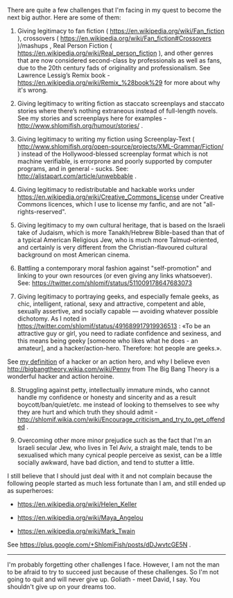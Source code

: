 There are quite a few challenges that I'm facing in my quest to become the next big author.
Here are some of them:

1) Giving legitimacy to fan fiction ( https://en.wikipedia.org/wiki/Fan_fiction ),
crossovers ( https://en.wikipedia.org/wiki/Fan_fiction#Crossovers )/mashups , Real
Person Fiction ( https://en.wikipedia.org/wiki/Real_person_fiction ), and other genres that
are now considered second-class by professionals as well as fans, due to the 20th
century fads of originality and professionalism. See Lawrence Lessig’s Remix book -
https://en.wikipedia.org/wiki/Remix_%28book%29 for more about why it's wrong.

2) Giving legitimacy to writing fiction as staccato screenplays and staccato
stories where there’s nothing extraneous instead of full-length novels. See
my stories and screenplays here for examples -
http://www.shlomifish.org/humour/stories/ .

3) Giving legitimacy to writing my fiction using Screenplay-Text (
http://www.shlomifish.org/open-source/projects/XML-Grammar/Fiction/ ) instead of
the Hollywood-blessed screenplay format which is not machine verifiable,
is errorprone and poorly supported by computer programs, and in general - sucks.
See: http://alistapart.com/article/unwebbable .

4) Giving legitimacy to redistributable and hackable works under
https://en.wikipedia.org/wiki/Creative_Commons_license 
under Creative Commons licences, which I use to license my fanfic, and are not
"all-rights-reserved".

5) Giving legitimacy to my own cultural heritage, that is based on the Israeli
take of Judaism, which is more Tanakh/Hebrew Bible-based than that of a typical
American Religious Jew, who is much more Talmud-oriented, and certainly is
very different from the Christian-flavoured cultural background on most
American cinema.

6) Battling a contemporary moral fashion against "self-promotion" and linking
to your own resources (or even giving any links whatsoever). See:
https://twitter.com/shlomif/status/511009178647683073

7) Giving legitimacy to portraying geeks, and especially female geeks, as
chic, intelligent, rational, sexy and attractive, competent and able, sexually
assertive, and socially capable — avoiding whatever possible dichotomy. As I
noted in https://twitter.com/shlomif/status/491689917919936513 : «To be an
attractive guy or girl, you need to radiate confidence and sexiness, and
this means being geeky [someone who likes what he does - an amateur], and
a hacker/action-hero. Therefore: hot people are geeks.».

See 
[my definition](http://www.shlomifish.org/philosophy/philosophy/putting-all-cards-on-the-table-2013/#david_and_goliath)
of a hacker or an action hero, and why I believe even
http://bigbangtheory.wikia.com/wiki/Penny from The Big Bang Theory is a
wonderful hacker and action heroine.

8) Struggling against petty, intellectually immature minds, who cannot handle
my confidence or honesty and sincerity and as a result boycott/ban/quiet/etc.
me instead of looking to themselves to see why they are hurt and which truth
they should admit - http://shlomif.wikia.com/wiki/Encourage_criticism_and_try_to_get_offended .

9) Overcoming other more minor prejudice such as the fact that I'm an Israeli
secular Jew, who lives in Tel Aviv, a straight male, tends to be sexualised
which many cynical people perceive as sexist, can be a little socially awkward,
have bad diction, and tend to stutter a little.

I still believe that I should just deal with it and not complain because the
following people started as much less fortunate than I am, and still ended up
as superheroes:

* https://en.wikipedia.org/wiki/Helen_Keller

* https://en.wikipedia.org/wiki/Maya_Angelou

* https://en.wikipedia.org/wiki/Mark_Twain

See https://plus.google.com/+ShlomiFish/posts/dDJwvtcGE5N .

-------------

I'm probably forgetting other challenges I face. However, I am not the man to
be afraid to try to succeed just because of these challenges. So I'm not going
to quit and will never give up. Goliath - meet David, I say. You shouldn't give
up on your dreams too.

